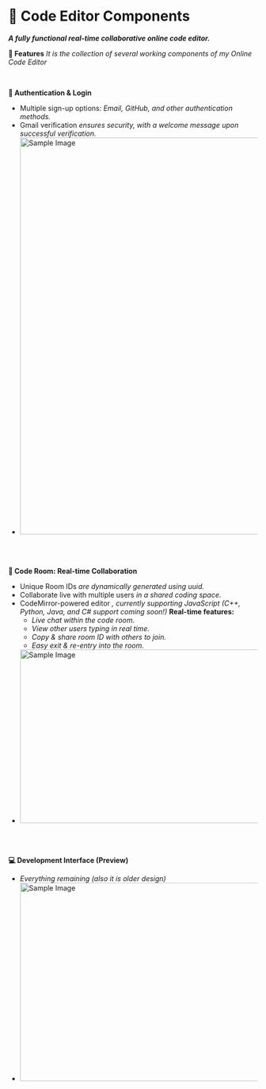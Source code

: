 # 📌 Code Editor Components
***A fully functional real-time collaborative online code editor.***

**🚀 Features**
*It is the collection of several working components of my Online Code Editor*

<br>

**🔐 Authentication & Login**
  - Multiple sign-up options: *Email, GitHub, and other authentication methods.*
  - Gmail verification *ensures security, with a welcome message upon successful verification.*
  - <img src="https://github.com/user-attachments/assets/539fa808-6151-4d3d-9269-088b2dcf55f3" alt="Sample Image" width="500" height="800">

<br>
<br>

**📝 Code Room: Real-time Collaboration**
  - Unique Room IDs *are dynamically generated using uuid.*
  - Collaborate live with multiple users *in a shared coding space.*
  - CodeMirror-powered editor *, currently supporting JavaScript (C++, Python, Java, and C# support coming soon!)*
    **Real-time features:**
    - *Live chat within the code room.*
    - *View other users typing in real time.*
    - *Copy & share room ID with others to join.*
    - *Easy exit & re-entry into the room.*
  - <img src="https://github.com/user-attachments/assets/baa6e135-5061-49e2-aa61-4e69d45cc531" alt="Sample Image" width="700" height="350">

<br>
<br>

**💻 Development Interface (Preview)**
  - *Everything remaining (also it is older design)*
  - <img src="https://github.com/user-attachments/assets/db5572dc-4bde-40fc-a3f0-8901a4e2cb2e" alt="Sample Image" width="700" height="400">
<br>

